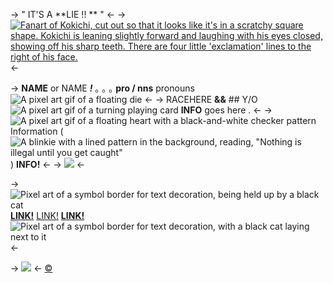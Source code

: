 -> " IT'S A **LIE !! ** " <-
-> [![Fanart of Kokichi, cut out so that it looks like it's in a scratchy square shape. Kokichi is leaning slightly forward and laughing with his eyes closed, showing off his sharp teeth. There are four little 'exclamation' lines to the right of his face.](https://i.postimg.cc/bJKtFKWm/c348121e20c177c8e3969b9a5190fe240a19a2f0.png)](https://www.tumblr.com/gngm-kmkm/628811776942915586/hi?source=share) <-

-> **NAME** or NAME ***!*** ｡ ｡ ｡ **pro / nns** pronouns  ![A pixel art gif of a floating die](https://i.postimg.cc/nhB9CRsm/ezgif-2-1549db8159.gif) <-
-> RACEHERE **&&** ## Y/O ![A pixel art gif of a turning playing card](https://i.postimg.cc/qMwLD7Bq/61d45717d5289105889e9d34667c90598623a322.gif) **INFO** goes here . <-
-> ![A pixel art gif of a floating heart with a black-and-white checker pattern](https://i.postimg.cc/dV09bKDB/swMUJqR.gif) Information ( ![A blinkie with a lined pattern in the background, reading, "Nothing is illegal until you get caught"](https://i.postimg.cc/mg6SR6HG/f29d57b9f5c26a34896b76316d4fcd99399982f1.gif) ) **INFO!** <-
-> ![](https://i.postimg.cc/prGzr7PX/space.png) <-

-> ![Pixel art of a symbol border for text decoration, being held up by a black cat](https://i.postimg.cc/SK2fK76Y/by5XpH0.gif) [**LINK!**](/kokichi-temp) [LINK!](/kokichi-temp) [**LINK!**](/kokichi-temp) ![Pixel art of a symbol border for text decoration, with a black cat laying next to it](https://i.postimg.cc/GpWJT8K7/4T69sb7.gif) <-

-> ![](https://i.postimg.cc/prGzr7PX/space.png) <-
[©](/frapuccino)